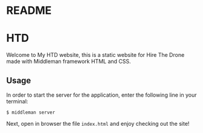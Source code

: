 # README

# HTD

Welcome to My HTD website, this is a static website for Hire The Drone made with Middleman framework HTML and CSS.

## Usage

In order to start the server for the application, enter the following line in your terminal:

`$ middleman server`

Next, open in browser the file `index.html` and enjoy checking out the site!
